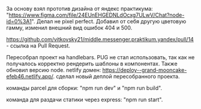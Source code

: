 За основу взял прототив дизайна от яндекс практикума: "https://www.figma.com/file/24EUnEHGEDNLdOcxg7ULwV/Chat?node-id=0%3A1".
Делал не pixel perfect. Добавил от себя другую цветовую гамму, изменил внешний вид ошибок 404 и 500.

https://github.com/vitkovsky21/middle.messenger.praktikum.yandex/pull/14 - ссылка на Pull Request.

Пересобрал проект на handlebars. PUG не стал использовать, так как не получалось корректно рендерить шаблоны в компонентах.
Также обновил версию node.
netlify домен: https://deploy--grand-mooncake-efeb46.netlify.app/. сделал новый деплой пересобранного проекта.

команды parcel для сборки: 
"npm run dev" и "npm run build". 

команда для раздачи статики через express: 
"npm run start".
